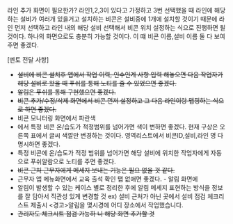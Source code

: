 라인 추가 화면이 필요한가?
라인1,2,3이 있다고 가정하고 3번 선택했을 때 라인에 해당하는 설비가 여러개 있을거고 설치하는 비콘은 설비중에 1개에 설치할 것이기 때문에 라인 먼저 선택하고 라인 내의 해당 설비 선택해서 비콘 위치 설정하는 식으로 진행하면 될 것이다. 하나의 화면으로도 충분히 가능할 것이다. 이 떄 비콘 이름,설비 이름 둘 다 보여주면 좋겠다.

[멘토 전달 사항]

-	~~설비에 비콘 설치후 앱에서 작업 이력, 인수인계 사항 입력 해놓으면 다음 작업자가 해당 설비로 왔을 때 푸쉬를 통해 노티를 줄 수 있었으면 좋겠다.~~
-	~~알림은 푸쉬를 통해 구현했으면 좋겠다.~~
-	~~비콘 추가/수정/삭제 화면에서 비콘 먼저  설정하고 그 다음 라인이랑 맵핑하는 식으로 하면 좋겠다.~~
-	비콘 모니터링 화면에서 파란색
-	에서 특정 비콘 온/습도가 적정범위를 넘어가면 색이 변하면 좋겠다. 현재 구상은 오른쪽 표에서 글씨 색깔만 변경하는 것이다. 영역리스트에서  비콘ID,설비,라인 명 다 명시하면 좋겠다.
-	특정 비콘에 온/습도가 적정 범위를 넘어가면 해당 설비에 위치한 작업자에게 자동으로 푸쉬알람으로 노티를 주면 좋겠다.
-	~~비콘 근처 근무자에게 메세지 보내는 기능은 필요 없을 것 같다.~~
-	근무자 앱 메뉴화면에서 교육 출석 확인 탭 없애면  좋겠다. - 알림 화면에 
-	알림이 발생할 수 있는 케이스 별로 정리한 후에 알림 메세지 표현하는 방식을 정보를 잘 담아서 직관성 있게 변경할 것 ex) 설비 근처가 아닌 곳에서 설비 점검 체크리스트 제출시 <경고>알림을 몇시경에 어디 장소에서 작업했습니다.
-	~~관리자도 체크시트 점검 가능하 니 해당 화면 추가할 것~~

